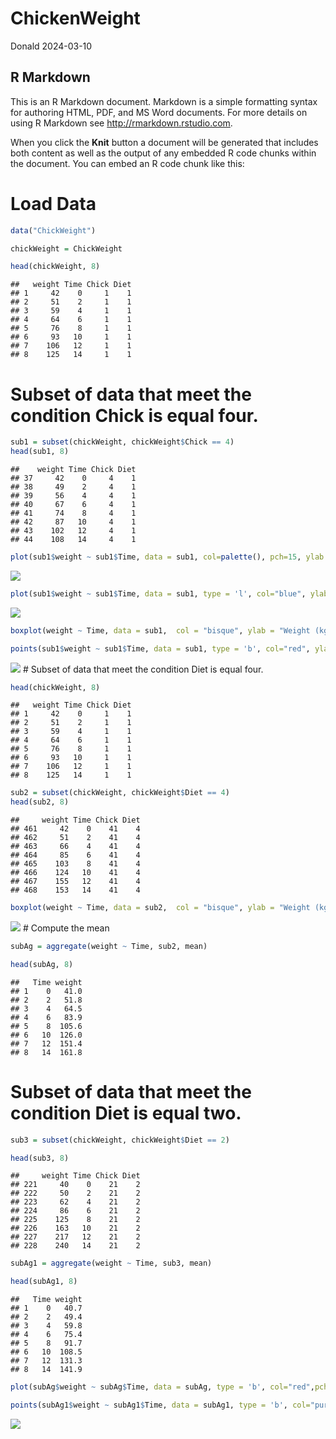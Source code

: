 ChickenWeight
================
Donald
2024-03-10

## R Markdown

This is an R Markdown document. Markdown is a simple formatting syntax
for authoring HTML, PDF, and MS Word documents. For more details on
using R Markdown see <http://rmarkdown.rstudio.com>.

When you click the **Knit** button a document will be generated that
includes both content as well as the output of any embedded R code
chunks within the document. You can embed an R code chunk like this:

# Load Data

``` r
data("ChickWeight")

chickWeight = ChickWeight

head(chickWeight, 8)
```

    ##   weight Time Chick Diet
    ## 1     42    0     1    1
    ## 2     51    2     1    1
    ## 3     59    4     1    1
    ## 4     64    6     1    1
    ## 5     76    8     1    1
    ## 6     93   10     1    1
    ## 7    106   12     1    1
    ## 8    125   14     1    1

# Subset of data that meet the condition Chick is equal four.

``` r
sub1 = subset(chickWeight, chickWeight$Chick == 4)
head(sub1, 8)
```

    ##    weight Time Chick Diet
    ## 37     42    0     4    1
    ## 38     49    2     4    1
    ## 39     56    4     4    1
    ## 40     67    6     4    1
    ## 41     74    8     4    1
    ## 42     87   10     4    1
    ## 43    102   12     4    1
    ## 44    108   14     4    1

``` r
plot(sub1$weight ~ sub1$Time, data = sub1, col=palette(), pch=15, ylab = "Weight (kg)", xlab = "Time (hr)")
```

![](ChickenWeight_files/figure-gfm/unnamed-chunk-3-1.png)<!-- -->

``` r
plot(sub1$weight ~ sub1$Time, data = sub1, type = 'l', col="blue", ylab = "Weight (kg)", xlab = "Time (hr)")
```

![](ChickenWeight_files/figure-gfm/unnamed-chunk-4-1.png)<!-- -->

``` r
boxplot(weight ~ Time, data = sub1,  col = "bisque", ylab = "Weight (kg)", xlab = "Time (hr)")

points(sub1$weight ~ sub1$Time, data = sub1, type = 'b', col="red", ylab = "Weight (kg)", xlab = "Time (hr)")
```

![](ChickenWeight_files/figure-gfm/unnamed-chunk-5-1.png)<!-- --> \#
Subset of data that meet the condition Diet is equal four.

``` r
head(chickWeight, 8)
```

    ##   weight Time Chick Diet
    ## 1     42    0     1    1
    ## 2     51    2     1    1
    ## 3     59    4     1    1
    ## 4     64    6     1    1
    ## 5     76    8     1    1
    ## 6     93   10     1    1
    ## 7    106   12     1    1
    ## 8    125   14     1    1

``` r
sub2 = subset(chickWeight, chickWeight$Diet == 4)
head(sub2, 8)
```

    ##     weight Time Chick Diet
    ## 461     42    0    41    4
    ## 462     51    2    41    4
    ## 463     66    4    41    4
    ## 464     85    6    41    4
    ## 465    103    8    41    4
    ## 466    124   10    41    4
    ## 467    155   12    41    4
    ## 468    153   14    41    4

``` r
boxplot(weight ~ Time, data = sub2,  col = "bisque", ylab = "Weight (kg)", xlab = "Time (hr)")
```

![](ChickenWeight_files/figure-gfm/unnamed-chunk-7-1.png)<!-- --> \#
Compute the mean

``` r
subAg = aggregate(weight ~ Time, sub2, mean)

head(subAg, 8)
```

    ##   Time weight
    ## 1    0   41.0
    ## 2    2   51.8
    ## 3    4   64.5
    ## 4    6   83.9
    ## 5    8  105.6
    ## 6   10  126.0
    ## 7   12  151.4
    ## 8   14  161.8

# Subset of data that meet the condition Diet is equal two.

``` r
sub3 = subset(chickWeight, chickWeight$Diet == 2)

head(sub3, 8)
```

    ##     weight Time Chick Diet
    ## 221     40    0    21    2
    ## 222     50    2    21    2
    ## 223     62    4    21    2
    ## 224     86    6    21    2
    ## 225    125    8    21    2
    ## 226    163   10    21    2
    ## 227    217   12    21    2
    ## 228    240   14    21    2

``` r
subAg1 = aggregate(weight ~ Time, sub3, mean)

head(subAg1, 8)
```

    ##   Time weight
    ## 1    0   40.7
    ## 2    2   49.4
    ## 3    4   59.8
    ## 4    6   75.4
    ## 5    8   91.7
    ## 6   10  108.5
    ## 7   12  131.3
    ## 8   14  141.9

``` r
plot(subAg$weight ~ subAg$Time, data = subAg, type = 'b', col="red",pch=15, ylab = "Weight (kg)", xlab = "Time (hr)")

points(subAg1$weight ~ subAg1$Time, data = subAg1, type = 'b', col="purple",pch=19, ylab = "Weight (kg)", xlab = "Time (hr)")
```

![](ChickenWeight_files/figure-gfm/unnamed-chunk-11-1.png)<!-- -->
